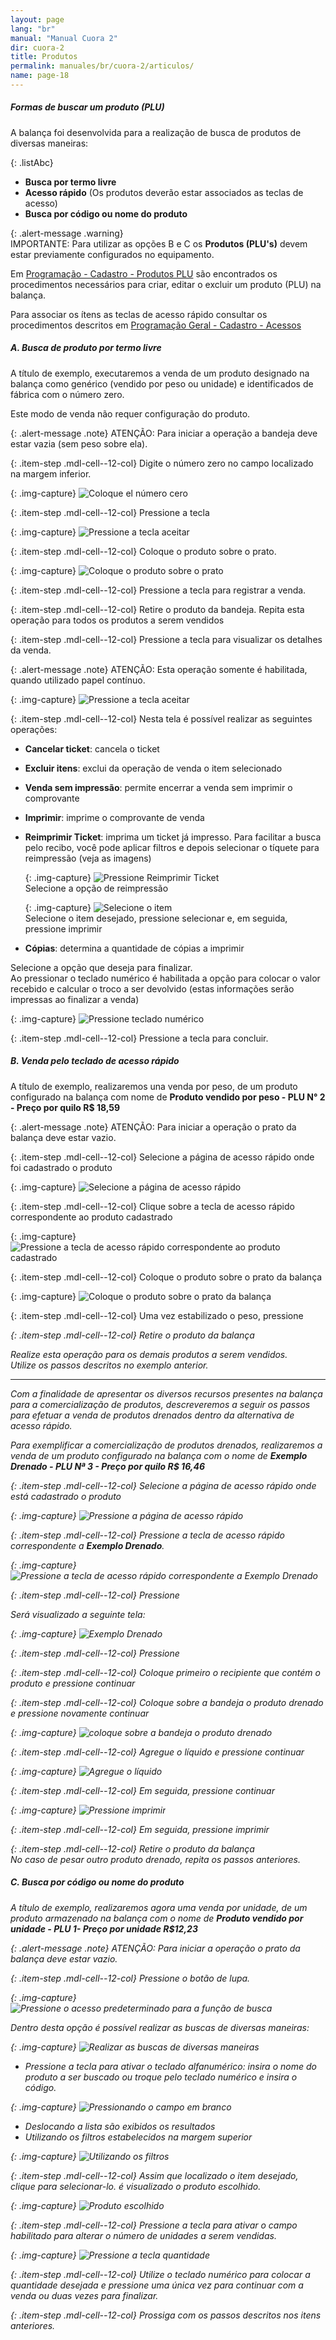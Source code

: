 ```yaml
---
layout: page
lang: "br"
manual: "Manual Cuora 2"
dir: cuora-2
title: Produtos
permalink: manuales/br/cuora-2/articulos/
name: page-18
---
```

##### Formas de buscar um produto (PLU)

A balança foi desenvolvida para a realização de busca de produtos de diversas maneiras:

{: .listAbc}
- **Busca por termo livre**
- **Acesso rápido** (Os produtos deverão estar associados as teclas de acesso)
- **Busca por código ou nome do produto**

{: .alert-message .warning}  
IMPORTANTE: Para utilizar as opções B e C os **Produtos (PLU's)** devem estar previamente configurados no equipamento.


Em [Programação - Cadastro - Produtos PLU](../altas-bajas-modificaciones/index.html "Programação - Cadastro - Produtos PLU") são encontrados os procedimentos necessários para criar, editar o excluir um produto (PLU) na balança.

Para associar os ítens as teclas de acesso rápido consultar os procedimentos descritos em [Programação Geral - Cadastro - Acessos](../configuracion/index.html "Programação- Cadastro - Acessos")


##### A. Busca de produto por termo livre

A título de exemplo, executaremos a venda de um produto designado na balança como genérico (vendido por peso ou unidade) e identificados de fábrica com o número zero.

Este modo de venda não requer configuração do  produto.

{: .alert-message .note}
ATENÇÃO: Para iniciar a operação a bandeja deve estar vazia (sem peso sobre ela).

{: .item-step  .mdl-cell--12-col} 
Digite o número zero no campo localizado na margem inferior.

{: .img-capture}
![Coloque el número cero](../../../../images/br/cuora-2/cuora-neo-campolibre1.png "Digite o número zero")

{: .item-step  .mdl-cell--12-col} 
Pressione a tecla <i class="systel-tecla-30 bg-2"></i>

{: .img-capture}
![Pressione a tecla aceitar](../../../../images/br/cuora-2/cuora-neo-campolibre2.png "Pressione a tecla aceitar")

{: .item-step  .mdl-cell--12-col} 
Coloque o produto sobre o prato.

{: .img-capture}
![Coloque o produto sobre o prato](../../../../images/br/cuora-2/cuora-neo-campolibre3.png "Coloque o produto sobre o prato")

{: .item-step  .mdl-cell--12-col} 
Pressione a tecla <i class="systel-tecla-30 bg-2"></i> para registrar a venda.

{: .item-step  .mdl-cell--12-col} 
Retire o produto da bandeja.
Repita esta operação para todos os produtos a serem vendidos

{: .item-step  .mdl-cell--12-col} 
Pressione a tecla <i class="systel-tecla-30 bg-2"></i> para visualizar os detalhes da venda.

{: .alert-message .note}
ATENÇÃO: Esta operação somente é habilitada, quando utilizado papel contínuo.

{: .img-capture}
![Pressione a tecla aceitar](../../../../images/br/cuora-2/cuora-neo-campolibre4.png "Pressione a tecla aceitar")

{: .item-step  .mdl-cell--12-col} 
Nesta tela é possível realizar as seguintes operações:

- **Cancelar ticket**: cancela o ticket
- **Excluir itens**: exclui da operação de venda o item selecionado
- **Venda sem impressão**: permite encerrar a venda sem imprimir o comprovante
- **Imprimir**: imprime o comprovante de venda
- **Reimprimir Ticket**: imprima um ticket já impresso. 
    Para facilitar a busca pelo recibo, você pode aplicar filtros e depois selecionar o tíquete para reimpressão (veja as imagens)

    {: .img-capture}
    ![Pressione Reimprimir Ticket](../../../../images/br/cuora-2/cuora-neo-reimp-ticket1-br.png "Pressione Reimprimir Ticket")  
            Selecione a opção de reimpressão

    {: .img-capture}
    ![Selecione o item](../../../../images/br/cuora-2/cuora-neo-reimp-ticket2-br.png "Selecione o item")  
            Selecione o item desejado, pressione selecionar e, em seguida, pressione imprimir



- **Cópias**: determina a quantidade de cópias a imprimir

Selecione a opção que deseja para finalizar.<br>
Ao pressionar o teclado numérico é habilitada a opção para colocar o valor recebido e calcular o troco a ser devolvido (estas informações serão impressas ao finalizar a venda)

{: .img-capture}
![Pressione teclado numérico](../../../../images/br/cuora-2/cuora-neo-vuelto.png "Pressione teclado numérico")

{: .item-step  .mdl-cell--12-col} 
Pressione a tecla <i class="systel-tecla-30 bg-2"></i> para concluir.   

##### B. Venda pelo teclado de acesso rápido
A título de exemplo, realizaremos una venda por peso, de um produto configurado na balança com nome de **Produto vendido por peso - PLU N° 2 - Preço por quilo R$ 18,59**

{: .alert-message .note}
ATENÇÃO: Para iniciar a operação o prato da balança deve estar vazio.

{: .item-step  .mdl-cell--12-col} 
Selecione a página de acesso rápido onde foi cadastrado o produto

{: .img-capture}
![Selecione a página de acesso rápido](../../../../images/br/cuora-2/cuora-neo-ingreso2.png "Selecione a página de acesso rápido")

{: .item-step  .mdl-cell--12-col} 
Clique sobre a tecla de acesso rápido correspondente ao produto cadastrado

{: .img-capture}
![Pressione a tecla de acesso rápido correspondente ao produto cadastrado](../../../../images/br/cuora-2/cuora-neo-ingreso3.png "Pressione a tecla de acesso rápido correspondente ao produto cadastrado")

{: .item-step  .mdl-cell--12-col} 
Coloque o produto sobre o prato da balança

{: .img-capture}
![Coloque o produto sobre o prato da balança](../../../../images/br/cuora-2/cuora-neo-ingreso4.png "Coloque o produto sobre o prato da balança")

{: .item-step  .mdl-cell--12-col} 
Uma vez estabilizado o peso, pressione <i class="systel-tecla-30 bg-2">

{: .item-step  .mdl-cell--12-col} 
Retire o produto da balança

Realize esta operação para os demais produtos a serem vendidos.<br>Utilize os passos descritos no exemplo anterior.


* * *

 
Com a finalidade de apresentar os diversos recursos presentes na balança para a comercialização de produtos, descreveremos a seguir os passos para efetuar a venda de produtos drenados dentro da alternativa de acesso rápido.

Para exemplificar a comercialização de produtos drenados, realizaremos a venda de um produto configurado na balança com o nome de **Exemplo Drenado - PLU Nª 3 - Preço por quilo R$ 16,46**

{: .item-step  .mdl-cell--12-col} 
Selecione a página de acesso rápido onde está cadastrado o produto 

{: .img-capture}
![Pressione a página de acesso rápido](../../../../images/br/cuora-2/cuora-neo-escurrido2.png "Pressione a página de acesso rápido")

{: .item-step  .mdl-cell--12-col} 
Pressione a tecla de acesso rápido correspondente a **Exemplo Drenado**.   

{: .img-capture}
![Pressione a tecla de acesso rápido correspondente a Exemplo Drenado](../../../../images/br/cuora-2/cuora-neo-escurrido3.png "Pressione a tecla de acesso rápido correspondente ao Exemplo Drenado")

{: .item-step  .mdl-cell--12-col} 
Pressione <i class="systel-tecla-30 bg-2"/>

Será visualizado a seguinte tela:

{: .img-capture}
![Exemplo Drenado](../../../../images/br/cuora-2/cuora-neo-escurrido4.png "Exemplo Drenado")

{: .item-step  .mdl-cell--12-col} 
Pressione <i class="systel-tecla-30 bg-2"/>

{: .item-step  .mdl-cell--12-col} 
Coloque primeiro o recipiente que contém o produto e pressione continuar

{: .item-step  .mdl-cell--12-col} 
Coloque sobre a bandeja o produto drenado e pressione novamente continuar

{: .img-capture}
![coloque sobre a bandeja o produto drenado](../../../../images/br/cuora-2/cuora-neo-escurrido5.png "coloque sobre a bandeja o produto drenado")

{: .item-step  .mdl-cell--12-col} 
Agregue o líquido e pressione continuar 

{: .img-capture}
![Agregue o líquido](../../../../images/br/cuora-2/cuora-neo-escurrido6.png "Agregue o líquido")

{: .item-step  .mdl-cell--12-col} 
Em seguida, pressione continuar

{: .img-capture}
![Pressione imprimir](../../../../images/br/cuora-2/cuora-neo-escurrido7.png "Pressione imprimir")

{: .item-step  .mdl-cell--12-col} 
Em seguida, pressione imprimir

{: .item-step  .mdl-cell--12-col} 
Retire o produto da balança<br>No caso de pesar outro produto drenado, repita os passos anteriores.

##### C. Busca por código ou nome do produto
A título de exemplo, realizaremos agora uma venda por unidade, de um produto armazenado na balança com o nome de **Produto vendido por unidade - PLU 1- Preço por unidade  R$12,23**

{: .alert-message .note}
ATENÇÃO: Para iniciar a operação o prato da balança deve estar vazio.

{: .item-step  .mdl-cell--12-col} 
Pressione o botão de lupa.

{: .img-capture}
![Pressione o acesso predeterminado para a função de busca](../../../../images/br/cuora-2/cuora-neo-busquedacod1.png "Pressione o acesso predeterminado para a função de busca")

Dentro desta opção é possível realizar as buscas de diversas maneiras:

{: .img-capture}
![Realizar as buscas de diversas maneiras](../../../../images/br/cuora-2/cuora-neo-busquedacod2.png "Realizar as buscas de diversas maneiras")

- Pressione a tecla <span class="systel-tecla-11"><span class="path1"></span><span class="path2"></span><span class="path3"></span><span class="path4"></span><span class="path5"></span><span class="path6"></span><span class="path7"></span><span class="path8"></span><span class="path9"></span><span class="path10"></span><span class="path11"></span><span class="path12"></span><span class="path13"></span></span> para ativar o teclado alfanumérico: insira o nome do produto a ser buscado ou troque pelo teclado numérico e insira o código.

{: .img-capture}
![Pressionando o campo em branco](../../../../images/br/cuora-2/cuora-neo-busquedacod3.png "Pressionando o campo em branco")

- Deslocando a lista são exibidos os resultados
- Utilizando os filtros estabelecidos na margem superior

{: .img-capture}
![Utilizando os filtros](../../../../images/br/cuora-2/cuora-neo-busquedacod4.png "Utilizando os filtros")

{: .item-step  .mdl-cell--12-col} 
Assim que localizado o item desejado, clique para selecionar-lo. é visualizado o produto escolhido.

{: .img-capture}
![Produto escolhido](../../../../images/br/cuora-2/cuora-neo-busquedacod5.png "Produto escolhido")

{: .item-step  .mdl-cell--12-col} 
Pressione a tecla <i class="systel-tecla-29"></i> para ativar o campo habilitado para alterar o número de unidades a serem vendidas.

{: .img-capture}
![Pressione a tecla quantidade](../../../../images/br/cuora-2/cuora-neo-busquedacod6.png "Pressione a tecla quantidade")

{: .item-step  .mdl-cell--12-col} 
Utilize o teclado numérico para colocar a quantidade desejada e pressione <i class="systel-tecla-30 bg-2"/> uma única vez para continuar com a venda ou duas vezes para finalizar.

{: .item-step  .mdl-cell--12-col} 
Prossiga com os passos descritos nos itens anteriores.
